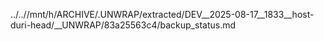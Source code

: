 ../..//mnt/h/ARCHIVE/.UNWRAP/extracted/DEV__2025-08-17__1833__host-duri-head/__UNWRAP/83a25563c4/backup_status.md